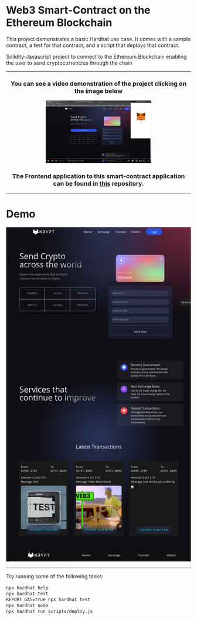 # Web3 Smart-Contract on the Ethereum Blockchain

This project demonstrates a basic Hardhat use case. It comes with a sample contract, a test for that contract, and a script that deploys that contract.

Solidity-Javascript project to connect to the Ethereum Blockchain enabling the user to send cryptocurrencies through the chain

---
<h3 align="center">You can see a video demonstration of the project clicking on the image below</h3>

<div align="center">
  <a href="https://www.youtube.com/watch?v=eoIfAG5wmJg">
    <img
      style="width: 30vw;"
      alt="Youtube Video Demo"
      src="https://raw.githubusercontent.com/Lucas-zz/Krypt-Frontend/main/src/assets/demo.png"
    />
  </a>
</div>

<h3 align="center">The Frontend application to this smart-contract application can be found in <a href="https://github.com/Lucas-zz/Krypt-Frontend">this</a> repository.</h3>

---

# Demo
![FrontendImage](https://github.com/Lucas-zz/Krypt-Frontend/blob/main/src/assets/frontend_img.png)

---

Try running some of the following tasks:

```shell
npx hardhat help
npx hardhat test
REPORT_GAS=true npx hardhat test
npx hardhat node
npx hardhat run scripts/deploy.js
```
